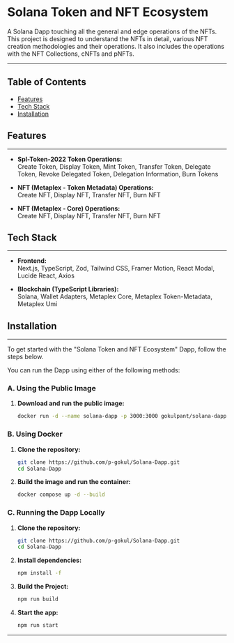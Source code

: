 # Solana Token and NFT Ecosystem

A Solana Dapp touching all the general and edge operations of the NFTs. This project is designed to understand the NFTs in detail, various NFT creation methodologies and their operations. It also includes the operations with the NFT Collections, cNFTs and pNFTs.

---

## Table of Contents

- [Features](#features)
- [Tech Stack](#tech-stack)
- [Installation](#installation)

## Features

---

- **Spl-Token-2022 Token Operations:**  
  Create Token, Display Token, Mint Token, Transfer Token, Delegate Token, Revoke Delegated Token, Delegation Information, Burn Tokens

- **NFT (Metaplex - Token Metadata) Operations:**  
  Create NFT, Display NFT, Transfer NFT, Burn NFT

- **NFT (Metaplex - Core) Operations:**  
  Create NFT, Display NFT, Transfer NFT, Burn NFT

## Tech Stack

---

- **Frontend:**  
  Next.js, TypeScript, Zod, Tailwind CSS, Framer Motion, React Modal, Lucide React, Axios

- **Blockchain (TypeScript Libraries):**  
  Solana, Wallet Adapters, Metaplex Core, Metaplex Token-Metadata, Metaplex Umi

## Installation

---

To get started with the "Solana Token and NFT Ecosystem" Dapp, follow the steps below.

You can run the Dapp using either of the following methods:

### A. Using the Public Image

1. **Download and run the public image:**

    ```bash
    docker run -d --name solana-dapp -p 3000:3000 gokulpant/solana-dapp:v3
    ```

### B. Using Docker

1. **Clone the repository:**

    ```bash
    git clone https://github.com/p-gokul/Solana-Dapp.git
    cd Solana-Dapp
    ```

2. **Build the image and run the container:**

    ```bash
    docker compose up -d --build
    ```

### C. Running the Dapp Locally

1. **Clone the repository:**

    ```bash
    git clone https://github.com/p-gokul/Solana-Dapp.git
    cd Solana-Dapp
    ```

2. **Install dependencies:**

    ```bash
    npm install -f
    ```

3. **Build the Project:**

    ```bash
    npm run build
    ```

4. **Start the app:**

    ```bash
    npm run start
    ```

---
